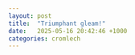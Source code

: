 ```yaml
---
layout: post
title:  "Triumphant gleam!"
date:   2025-05-16 20:42:46 +1000
categories: cromlech 
---
```


